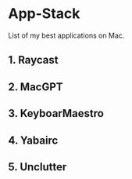 # App-Stack
List of my best applications on Mac.

## 1. Raycast
## 2. MacGPT
## 3. KeyboarMaestro
## 4. Yabairc 
## 5. Unclutter

